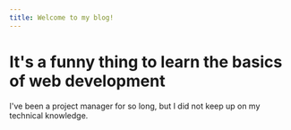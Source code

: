 ```yaml
---
title: Welcome to my blog!
---
```

# It's a funny thing to learn the basics of web development
I've been a project manager for so long, but I did not keep up on my technical knowledge.
